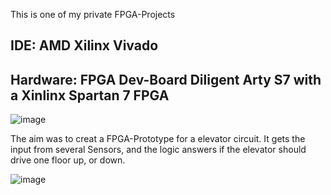 This is one of my private FPGA-Projects

## IDE: AMD Xilinx Vivado

## Hardware: FPGA Dev-Board Diligent Arty S7 with a Xinlinx Spartan 7 FPGA


![image](https://github.com/timbaland-ES/Elevator_FPGA/assets/77269620/a3ba8d27-d27e-4d2b-9158-510f4b74f859)


The aim was to creat a FPGA-Prototype for a elevator circuit. It gets the input from several Sensors, and the 
logic answers if the elevator should drive one floor up, or down.


![image](https://github.com/timbaland-ES/Elevator_FPGA/assets/77269620/277e4468-fa46-4396-833f-e37aaeada956)

